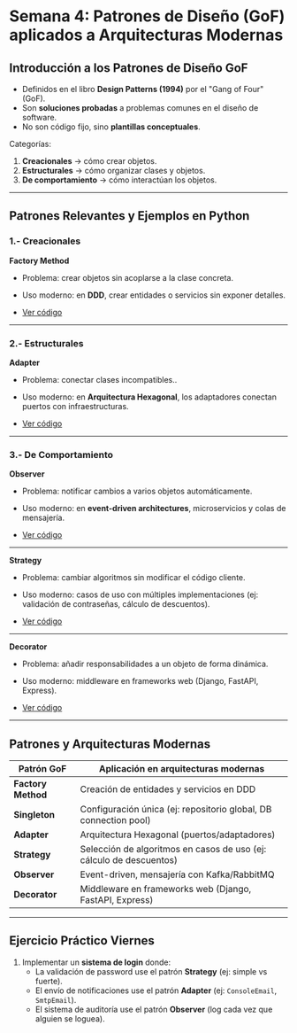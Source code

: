 # Semana 4: Patrones de Diseño (GoF) aplicados a Arquitecturas Modernas


## Introducción a los Patrones de Diseño GoF
- Definidos en el libro **Design Patterns (1994)** por el "Gang of Four" (GoF).  
- Son **soluciones probadas** a problemas comunes en el diseño de software.  
- No son código fijo, sino **plantillas conceptuales**.  

Categorías:
1. **Creacionales** → cómo crear objetos.  
2. **Estructurales** → cómo organizar clases y objetos.  
3. **De comportamiento** → cómo interactúan los objetos.  

---

## Patrones Relevantes y Ejemplos en Python

### 1.- Creacionales
**Factory Method**  
- Problema: crear objetos sin acoplarse a la clase concreta.  
- Uso moderno: en **DDD**, crear entidades o servicios sin exponer detalles.  

- [Ver código](ejemplos/factory_method.py)

---

### 2.- Estructurales
**Adapter**  
- Problema: conectar clases incompatibles..  
- Uso moderno: en **Arquitectura Hexagonal**, los adaptadores conectan puertos con infraestructuras.  

- [Ver código](ejemplos/adapter.py)

---

### 3.- De Comportamiento
**Observer**  
- Problema: notificar cambios a varios objetos automáticamente.  
- Uso moderno: en **event-driven architectures**, microservicios y colas de mensajería.  

- [Ver código](ejemplos/observer.py)

---

**Strategy**  
- Problema: cambiar algoritmos sin modificar el código cliente.  
- Uso moderno: casos de uso con múltiples implementaciones (ej: validación de contraseñas, cálculo de descuentos).  

- [Ver código](ejemplos/strategy.py)

---

**Decorator**  
- Problema: añadir responsabilidades a un objeto de forma dinámica.  
- Uso moderno: middleware en frameworks web (Django, FastAPI, Express).  

- [Ver código](ejemplos/decorator.py)

---

## Patrones y Arquitecturas Modernas

| Patrón GoF      | Aplicación en arquitecturas modernas |
|-----------------|--------------------------------------|
| **Factory Method** | Creación de entidades y servicios en DDD |
| **Singleton**      | Configuración única (ej: repositorio global, DB connection pool) |
| **Adapter**        | Arquitectura Hexagonal (puertos/adaptadores) |
| **Strategy**       | Selección de algoritmos en casos de uso (ej: cálculo de descuentos) |
| **Observer**       | Event-driven, mensajería con Kafka/RabbitMQ |
| **Decorator**      | Middleware en frameworks web (Django, FastAPI, Express) |

---

## Ejercicio Práctico Viernes
1. Implementar un **sistema de login** donde:  
   - La validación de password use el patrón **Strategy** (ej: simple vs fuerte).  
   - El envío de notificaciones use el patrón **Adapter** (ej: `ConsoleEmail`, `SmtpEmail`).  
   - El sistema de auditoría use el patrón **Observer** (log cada vez que alguien se loguea).  

